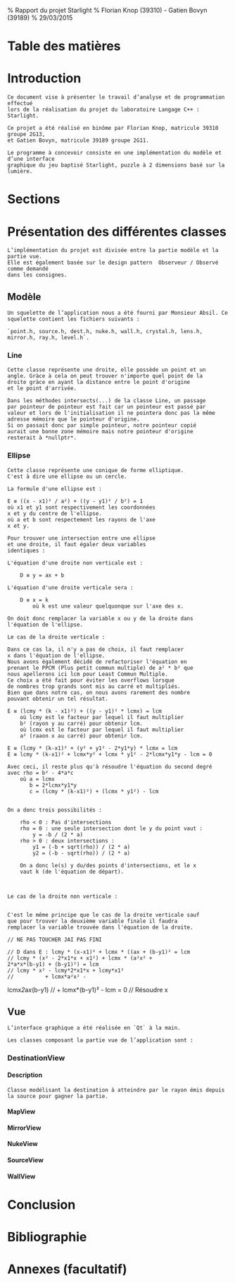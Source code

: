 % Rapport du projet Starlight
% Florian Knop (39310) - Gatien Bovyn (39189)
	% 29/03/2015

# Table des matières


# Introduction


	Ce document vise à présenter le travail d’analyse et de programmation effectué
	lors de la réalisation du projet du laboratoire Langage C++ : Starlight.

	Ce projet a été réalisé en binôme par Florian Knop, matricule 39310 groupe 2G13,
	et Gatien Bovyn, matricule 39189 groupe 2G11.

	Le programme à concevoir consiste en une implémentation du modèle et d’une interface
	graphique du jeu baptisé Starlight, puzzle à 2 dimensions basé sur la lumière.


# Sections


# Présentation des différentes classes


	L’implémentation du projet est divisée entre la partie modèle et la partie vue.
	Elle est également basée sur le design pattern  Observeur / Observé  comme demandé
	dans les consignes.


## Modèle


	Un squelette de l’application nous a été fourni par Monsieur Absil. Ce squelette contient les fichiers suivants :

	`point.h, source.h, dest.h, nuke.h, wall.h, crystal.h, lens.h, mirror.h, ray.h, level.h`.

### Line

	Cette classe représente une droite, elle possède un point et un
	angle. Gràce à cela on peut trouver n'importe quel point de la 
	droite gràce en ayant la distance entre le point d'origine
	et le point d'arrivée.

	Dans les méthodes intersects(...) de la classe Line, un passage
	par pointeur de pointeur est fait car un pointeur est passé par 
	valeur et lors de l'initialisation il ne pointera donc pas la même
	adresse mémoire que le pointeur d'origine.
	Si on passait donc par simple pointeur, notre pointeur copié
	aurait une bonne zone mémoire mais notre pointeur d'origine
	resterait à *nullptr*.

### Ellipse

	Cette classe représente une conique de forme elliptique.
	C'est à dire une ellipse ou un cercle.

	La formule d'une ellipse est : 

	E ≡ ((x - x1)² / a²) + ((y - y1)² / b²) = 1
	où x1 et y1 sont respectivement les coordonnées
	x et y du centre de l'ellipse.
	où a et b sont respectement les rayons de l'axe
	x et y.

	Pour trouver une intersection entre une ellipse
	et une droite, il faut égaler deux variables 
	identiques :

	L'équation d'une droite non verticale est : 

		D ≡ y = ax + b

	L'équation d'une droite verticale sera : 

		D ≡ x = k
			où k est une valeur quelquonque sur l'axe des x.
		
	On doit donc remplacer la variable x ou y de la droite dans
	l'équation de l'ellipse.

	Le cas de la droite verticale : 

	Dans ce cas la, il n'y a pas de choix, il faut remplacer
	x dans l'équation de l'ellipse.
	Nous avons également décidé de refactoriser l'équation en 
	prenant le PPCM (Plus petit commun multiple) de a² * b² que
	nous apellerons ici lcm pour Least Commun Multiple.
	Ce choix a été fait pour éviter les overflows lorsque 
	de nombres trop grands sont mis au carré et multipliés.
	Bien que dans notre cas, on nous avons rarement des nombre
	pouvant obtenir un tel résultat.
	
	E ≡ (lcmy * (k - x1)²) + ((y - y1)² * lcmx) = lcm  
		où lcmy est le facteur par lequel il faut multiplier
		b² (rayon y au carré) pour obtenir lcm.
		où lcmx est le facteur par lequel il faut multiplier
		a² (raaon x au carré) pour obtenir lcm.
	
	E ≡ (lcmy * (k-x1)² + (y² + y1² - 2*y1*y) * lcmx = lcm
	E ≡ lcmy * (k-x1)² + lcmx*y² + lcmx * y1² - 2*lcmx*y1*y - lcm = 0

	Avec ceci, il reste plus qu'à résoudre l'équation du second degré 
	avec rho = b² - 4*a*c
		où a = lcmx
		   b = 2*lcmx*y1*y
		   c = (lcmy * (k-x1)²) + (lcmx * y1²) - lcm
	
	
	On a donc trois possibilités : 

		rho < 0 : Pas d'intersections
		rho = 0 : une seule intersection dont le y du point vaut : 
			y = -b / (2 * a)
		rho > 0 : deux intersections : 
			y1 = (-b + sqrt(rho)) / (2 * a)
			y2 = (-b - sqrt(rho)) / (2 * a)
	
		On a donc le(s) y du/des points d'intersections, et le x
		vaut k (de l'équation de départ).



	Le cas de la droite non verticale : 


	C'est le même principe que le cas de la droite verticale sauf
	que pour trouver la deuxième variable finale il faudra
	remplacer la variable trouvée dans l'équation de la droite.

	// NE PAS TOUCHER JAI PAS FINI

	// D dans E : lcmy * (x-x1)² + lcmx * ((ax + (b-y1)² = lcm
	// lcmy * (x² - 2*x1*x + x1²) + lcmx * (a²x² +
	2*a*x*(b-y1) + (b-y1)²) = lcm
	// lcmy * x² - lcmy*2*x1*x + lcmy*x1²
	//          + lcmx*a²x² -
lcmx*2*a*x*(b-y1)
	//          + lcmx*(b-y1)² -
	lcm = 0
	// Résoudre x


## Vue


	L’interface graphique a été réalisée en `Qt` à la main.

	Les classes composant la partie vue de l’application sont :

### DestinationView


#### Description

	Classe modélisant la destination à atteindre par le rayon émis depuis la source pour gagner la partie.

#### MapView


#### MirrorView


#### NukeView


#### SourceView


#### WallView




# Conclusion


# Bibliographie


# Annexes (facultatif)


